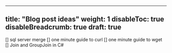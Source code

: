 
---
title: "Blog post ideas"
weight: 1
disableToc: true
disableBreadcrumb: true
draft: true
---

[] sql server merge
[] one minute guide to curl
[] one minute guide to wget
[] Join and GroupJoin in C#
